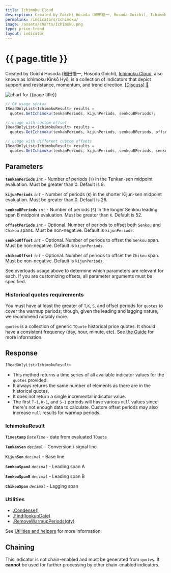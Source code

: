 ```yaml
---
title: Ichimoku Cloud
description: Created by Goichi Hosoda (細田悟一, Hosoda Goichi), Ichimoku Cloud, also known as Ichimoku Kinkō Hyō, is a collection of indicators that depict support and resistance, momentum, and trend direction.
permalink: /indicators/Ichimoku/
image: /assets/charts/Ichimoku.png
type: price-trend
layout: indicator
---
```


# {{ page.title }}

Created by Goichi Hosoda (細田悟一, Hosoda Goichi), [Ichimoku Cloud](https://en.wikipedia.org/wiki/Ichimoku_Kink%C5%8D_Hy%C5%8D), also known as Ichimoku Kinkō Hyō, is a collection of indicators that depict support and resistance, momentum, and trend direction.
[[Discuss] &#128172;]({{site.github.repository_url}}/discussions/251 "Community discussion about this indicator")

![chart for {{page.title}}]({{site.baseurl}}{{page.image}})

```csharp
// C# usage syntax
IReadOnlyList<IchimokuResult> results =
  quotes.GetIchimoku(tenkanPeriods, kijunPeriods, senkouBPeriods);

// usage with custom offset
IReadOnlyList<IchimokuResult> results =
  quotes.GetIchimoku(tenkanPeriods, kijunPeriods, senkouBPeriods, offsetPeriods);

// usage with different custom offsets
IReadOnlyList<IchimokuResult> results =
  quotes.GetIchimoku(tenkanPeriods, kijunPeriods, senkouBPeriods, senkouOffset, chikouOffset);
```

## Parameters

**`tenkanPeriods`** _`int`_ - Number of periods (`T`) in the Tenkan-sen midpoint evaluation.  Must be greater than 0.  Default is 9.

**`kijunPeriods`** _`int`_ - Number of periods (`K`) in the shorter Kijun-sen midpoint evaluation.  Must be greater than 0.  Default is 26.

**`senkouBPeriods`** _`int`_ - Number of periods (`S`) in the longer Senkou leading span B midpoint evaluation.  Must be greater than `K`.  Default is 52.

**`offsetPeriods`** _`int`_ - Optional.  Number of periods to offset both `Senkou` and `Chikou` spans.  Must be non-negative.  Default is `kijunPeriods`.

**`senkouOffset`** _`int`_ - Optional.  Number of periods to offset the `Senkou` span.  Must be non-negative.  Default is `kijunPeriods`.

**`chikouOffset`** _`int`_ - Optional.  Number of periods to offset the `Chikou` span.  Must be non-negative.  Default is `kijunPeriods`.

See overloads usage above to determine which parameters are relevant for each.  If you are customizing offsets, all parameter arguments must be specified.

### Historical quotes requirements

You must have at least the greater of `T`,`K`, `S`, and offset periods for `quotes` to cover the warmup periods; though, given the leading and lagging nature, we recommend notably more.

`quotes` is a collection of generic `TQuote` historical price quotes.  It should have a consistent frequency (day, hour, minute, etc).  See [the Guide]({{site.baseurl}}/guide/#historical-quotes) for more information.

## Response

```csharp
IReadOnlyList<IchimokuResult>
```

- This method returns a time series of all available indicator values for the `quotes` provided.
- It always returns the same number of elements as there are in the historical quotes.
- It does not return a single incremental indicator value.
- The first `T-1`, `K-1`, and `S-1` periods will have various `null` values since there's not enough data to calculate.  Custom offset periods may also increase `null` results for warmup periods.

### IchimokuResult

**`Timestamp`** _`DateTime`_ - date from evaluated `TQuote`

**`TenkanSen`** _`decimal`_ - Conversion / signal line

**`KijunSen`** _`decimal`_ - Base line

**`SenkouSpanA`** _`decimal`_ - Leading span A

**`SenkouSpanB`** _`decimal`_ - Leading span B

**`ChikouSpan`** _`decimal`_ - Lagging span

### Utilities

- [.Condense()]({{site.baseurl}}/utilities#condense)
- [.Find(lookupDate)]({{site.baseurl}}/utilities#find-indicator-result-by-date)
- [.RemoveWarmupPeriods(qty)]({{site.baseurl}}/utilities#remove-warmup-periods)

See [Utilities and helpers]({{site.baseurl}}/utilities#utilities-for-indicator-results) for more information.

## Chaining

This indicator is not chain-enabled and must be generated from `quotes`.  It **cannot** be used for further processing by other chain-enabled indicators.
